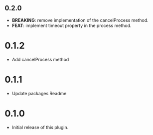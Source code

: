 ## 0.2.0

 - **BREAKING**: remove implementation of the cancelProcess method.
 - **FEAT**: implement timeout property in the process method.

# 0.1.2

- Add cancelProcess method

# 0.1.1

- Update packages Readme

# 0.1.0

- Initial release of this plugin.

